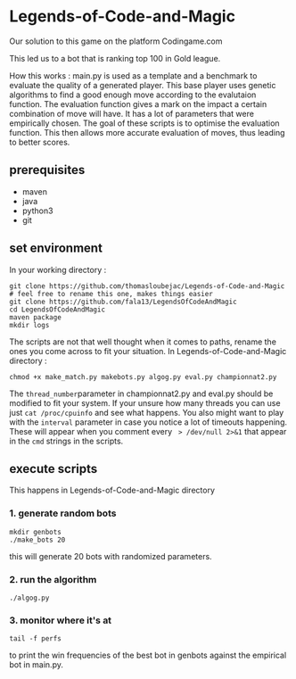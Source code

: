 # Legends-of-Code-and-Magic
Our solution to this game on the platform Codingame.com

This led us to a bot that is ranking top 100 in Gold league.

How this works :
main.py is used as a template and a benchmark to evaluate the quality of a generated player.
This base player uses genetic algorithms to find a good enough move according to the evalutaion function.
The evaluation function gives a mark on the impact a certain combination of move will have.
It has a lot of parameters that were empirically chosen. The goal of these scripts is to optimise the evaluation function.
This then allows more accurate evaluation of moves, thus leading to better scores.

## prerequisites

* maven
* java
* python3
* git

## set environment 

In your working directory :
```
git clone https://github.com/thomasloubejac/Legends-of-Code-and-Magic # feel free to rename this one, makes things easier
git clone https://github.com/fala13/LegendsOfCodeAndMagic
cd LegendsOfCodeAndMagic
maven package
mkdir logs
```
The scripts are not that well thought when it comes to paths, rename the ones you come across to fit your situation.
In Legends-of-Code-and-Magic directory :
```
chmod +x make_match.py makebots.py algog.py eval.py championnat2.py
```
The `thread_number`parameter in championnat2.py and eval.py should be modified to fit your system. If your unsure how many threads you can use just ```cat /proc/cpuinfo``` and see what happens.
You also might want to play with the `interval` parameter in case you notice a lot of timeouts happening. These will appear when you comment every ``` > /dev/null 2>&1``` that appear in the `cmd` strings in the scripts.

## execute scripts
This happens in Legends-of-Code-and-Magic directory
### 1. generate random bots
```
mkdir genbots
./make_bots 20
```
this will generate 20 bots with randomized parameters.

### 2. run the algorithm
```
./algog.py
```

### 3. monitor where it's at
```
tail -f perfs
```
to print the win frequencies of the best bot in genbots against the empirical bot in main.py.
